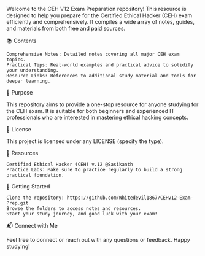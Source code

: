 Welcome to the CEH V12 Exam Preparation repository! This resource is designed to help you prepare for the Certified Ethical Hacker (CEH) exam efficiently and comprehensively. It compiles a wide array of notes, guides, and materials from both free and paid sources.

📚 Contents

    Comprehensive Notes: Detailed notes covering all major CEH exam topics.
    Practical Tips: Real-world examples and practical advice to solidify your understanding.
    Resource Links: References to additional study material and tools for deeper learning.

🎯 Purpose

This repository aims to provide a one-stop resource for anyone studying for the CEH exam. It is suitable for both beginners and experienced IT professionals who are interested in mastering ethical hacking concepts.



📜 License

This project is licensed under any LICENSE (specify the type).


🔗 Resources

    Certified Ethical Hacker (CEH) v.12 @Sasikanth
    Practice Labs: Make sure to practice regularly to build a strong practical foundation.


🚀 Getting Started

    Clone the repository: https://github.com/Whitedevil1867/CEHv12-Exam-Prep.git
    Browse the folders to access notes and resources.
    Start your study journey, and good luck with your exam!

📬 Connect with Me

Feel free to connect or reach out with any questions or feedback. Happy studying!

